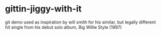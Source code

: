 # gittin-jiggy-with-it
git demo used as inspiration by will smith for his similar, but legally different hit single from his debut solo album, Big Willie Style (1997)
